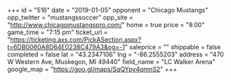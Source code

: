 +++
id = "516"
date = "2019-01-05"
opponent = "Chicago Mustangs"
opp_twitter = "mustangssoccer"
opp_site = "http://www.chicagomustangspro.com/"
home = true
price = "9.00"
game_time = "7:15 pm"
ticket_url = "https://ticketing.axs.com/PickASection.aspx?t=6DB0060A8D64E0238C479A3&og=-1"
saleprice = ""
shippable = false
completed = false
lat = "43.2347106"
lng = "-86.2555203"
address = "470 W Western Ave, Muskegon, MI 49440"
field_name = "LC Walker Arena"
google_map = "https://goo.gl/maps/SqQYpy4qmnS2"
+++
